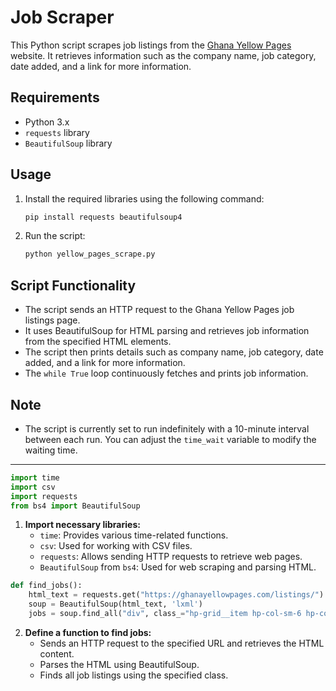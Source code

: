 

# Job Scraper

This Python script scrapes job listings from the [Ghana Yellow Pages](https://ghanayellowpages.com/listings/) website. It retrieves information such as the company name, job category, date added, and a link for more information.

## Requirements

- Python 3.x
- `requests` library
- `BeautifulSoup` library

## Usage

1. Install the required libraries using the following command:
   ```bash
   pip install requests beautifulsoup4
   ```

2. Run the script:
   ```bash
   python yellow_pages_scrape.py
   ```

## Script Functionality

- The script sends an HTTP request to the Ghana Yellow Pages job listings page.
- It uses BeautifulSoup for HTML parsing and retrieves job information from the specified HTML elements.
- The script then prints details such as company name, job category, date added, and a link for more information.
- The `while True` loop continuously fetches and prints job information.

## Note

- The script is currently set to run indefinitely with a 10-minute interval between each run. You can adjust the `time_wait` variable to modify the waiting time.

---


```python
import time
import csv
import requests
from bs4 import BeautifulSoup
```

1. **Import necessary libraries:**
   - `time`: Provides various time-related functions.
   - `csv`: Used for working with CSV files.
   - `requests`: Allows sending HTTP requests to retrieve web pages.
   - `BeautifulSoup` from `bs4`: Used for web scraping and parsing HTML.

```python
def find_jobs():
    html_text = requests.get("https://ghanayellowpages.com/listings/").text
    soup = BeautifulSoup(html_text, 'lxml')
    jobs = soup.find_all("div", class_="hp-grid__item hp-col-sm-6 hp-col-xs-12")
```

2. **Define a function to find jobs:**
   - Sends an HTTP request to the specified URL and retrieves the HTML content.
   - Parses the HTML using BeautifulSoup.
   - Finds all job listings using the specified class.
